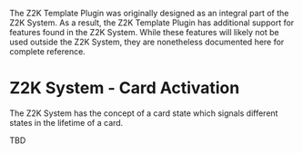The Z2K Template Plugin was originally designed as an integral part of the Z2K System. As a result, the Z2K Template Plugin has additional support for features found in the Z2K System. While these features will likely not be used outside the Z2K System, they are nonetheless documented here for complete reference.


# Z2K System - Card Activation
The Z2K System has the concept of a card state which signals different states in the lifetime of a card.

TBD